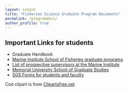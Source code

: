 ```yaml
---
layout: single
title: "Fisheries Science Graduate Program Documents"
permalink: /programdocs/
author_profile: true
---
```


## Important Links for students

- Graduate Handbook
- [Marine Institute School of Fisheries graduate programs](https://www.mi.mun.ca/programsandcourses/programs-graduatelevel/)
- [List of prospective supervisors at the Marine Institute](https://www.mi.mun.ca/researchsupervisors/)
- [Memorial University School of Graduate Studies](https://www.mun.ca/sgs/)
- [SGS Forms for students and faculty](http://www.mun.ca/sgs/go/Forms_GOS/)

Cod clipart is from [Clipartsfree.net](http://www.clipartsfree.net/svg/23277-cod-fish-vector.html)